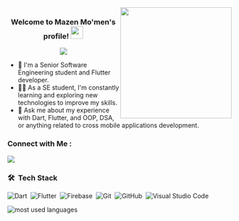 
<img width="250" align="right" src="https://c.tenor.com/_DOBjnGspYAAAAAM/code-coding.gif">

<h3 align="center">
  Welcome to Mazen Mo'men's profile!
  <img src="https://media.giphy.com/media/hvRJCLFzcasrR4ia7z/giphy.gif" width="28">
</h3>

<!-- Typing SVG by DenverCoder1 - https://github.com/DenverCoder1/readme-typing-svg -->
<p align="center">
  <a href="https://github.com/DenverCoder1/readme-typing-svg"><img src="https://readme-typing-svg.herokuapp.com/?lines=Flutter%20developer;Always%20learning%20new%20things&font=Fira%20Code&center=true&width=440&height=45&color=f75c7e&vCenter=true&size=22"></a>
</p> 

- 🏢 I'm a Senior Software Engineering student and Flutter developer.
- 👨‍💻 As a SE student, I'm constantly learning and exploring new technologies to improve my skills.
- 💬 Ask me about my experience with Dart, Flutter, and OOP, DSA, or anything related to cross mobile applications development.


### Connect with Me :

<a href="https://linkedin.com/in/mazen-momen" target="_blank"><img src="https://img.shields.io/badge/-Mazen%20Mo'men-0077B5?style=for-the-badge&logo=Linkedin&logoColor=white"/></a>


### 🛠 &nbsp;Tech Stack
![Dart](https://img.shields.io/badge/-Dart-05122A?style=flat&logo=Dart)&nbsp;
![Flutter](https://img.shields.io/badge/-Flutter-05122A?style=flat&logo=Flutter)&nbsp;
![Firebase](https://img.shields.io/badge/-Firebase-05122A?style=flat&logo=Firebase)&nbsp;
![Git](https://img.shields.io/badge/-Git-05122A?style=flat&logo=git)&nbsp;
![GitHub](https://img.shields.io/badge/-GitHub-05122A?style=flat&logo=github)&nbsp;
![Visual Studio Code](https://img.shields.io/badge/-Visual%20Studio%20Code-05122A?style=flat&logo=visual-studio-code&logoColor=007ACC)&nbsp;




<img align="left" src="https://github-readme-stats.vercel.app/api/top-langs?username=MazenMomen&show_icons=true&locale=en&layout=compact&theme=radical" alt="most used languages" />
<br>

